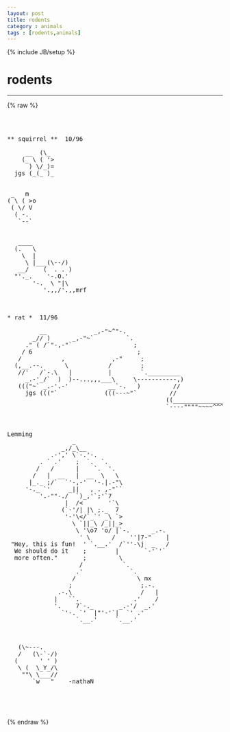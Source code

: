 ```yaml
---
layout: post
title: rodents
category : animals
tags : [rodents,animals]
---
```

{% include JB/setup %}
# rodents
---
{% raw %}
<pre>



** squirrel **  10/96

     __  (\_ 
    (_ \ ( &#039;&gt;      
      ) \/_)=
  jgs (_(_ )_ 


 _   m
( \ ( &gt;o
 ( \/ V
  ( -.
   `--` 


   ____
  (.   \
    \  |   
     \ |___(\--/)
   __/    (  . . )
  &quot;&#039;._.    &#039;-.O.&#039;
       &#039;-.  \ &quot;|\
          &#039;.,,/&#039;.,,mrf



* rat *  11/96

         __             _,-&quot;~^&quot;-.
       _// )      _,-&quot;~`         `.
     .&quot; ( /`&quot;-,-&quot;`                 ;
    / 6                             ;
   /           ,             ,-&quot;     ;
  (,__.--.      \           /        ;
   //&#039;   /`-.\   |          |        `._________
     _.-&#039;_/`  )  )--...,,,___\     \-----------,)
   (((&quot;~` _.-&#039;.-&#039;           __`-.   )         //
     jgs (((&quot;`             (((---~&quot;`         //
                                            ((________________
                                            `----&quot;&quot;&quot;&quot;~~~~^^^```



Lemming
                  _
               _,/_\__
            .-&#039;,&#039; \`-.&#039;-.
         . ` .&#039;    ;  `.  `.
        /   /      |    `.  &#039;.
       /   |  __   |  __  \   \
      |_._ ;/`  `&#039;-,-&#039;  &#039;-.|.-&quot;\
     &#039;-._ `&#039;     _||   , . ,-&quot;``
         &#039;.-&quot;&quot;-./  `)_,&#039;`;&#039;`7
                |  /&lt;       &#039;`\
               (`-&#039;/| |\ ;._  7
                &#039;-&#039;\&lt;/`_`&#039; _\ `&gt;
                  \ `||_\ /_||_&gt;
                   \ &#039;\o7 &#039;o/ |`-.      _.-.
                    &#039; \      /    &#039;&#039;|7-&quot;    |
 &quot;Hey, this is fun!  &#039; `.__.&#039;  /`&#039;&#039;-\j  _   /
  We should do it    ;        |       `-&#039;`&#039;`
  more often.&quot;       ;         \
                    /           `.
                   .&#039;             `.
                  /                 \ mx
                 ;                   ;.-.
              .-.\                   /   |
             |   ``.               .&#039;    /
             &#039;.    7`-._       _.-&#039;/  _.&#039;
               `&#039;-. `&#039;  |&quot;&#039;-&#039;`|  `&#039; .&#039;
                   `.__.&#039;     `.__.&#039; 



   (\~---.
   /   (\-`-/)
  (      &#039; &#039; )
   \ (  \_Y_/\
    &quot;&quot;\ \___//
       `w   &quot;    -nathaN 



 </pre>
{% endraw %}
